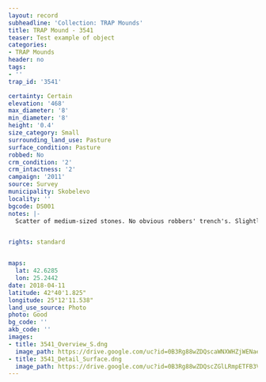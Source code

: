 ```yaml
---
layout: record
subheadline: 'Collection: TRAP Mounds'
title: TRAP Mound - 3541
teaser: Test example of object
categories:
- TRAP Mounds
header: no
tags:
- ''
trap_id: '3541'

certainty: Certain
elevation: '468'
max_diameter: '8'
min_diameter: '8'
height: '0.4'
size_category: Small
surrounding_land_use: Pasture
surface_condition: Pasture
robbed: No
crm_condition: '2'
crm_intactness: '2'
campaign: '2011'
source: Survey
municipality: Skobelevo
locality: ''
bgcode: DS001
notes: |-
  Scatter of medium-sized stones. No obvious robbers' trench's. Slightly tapers off on east side.


rights: standard


maps:
  lat: 42.6285
  lon: 25.2442
date: 2018-04-11
latitude: 42°40'1.825"
longitude: 25°12'11.538"
land_use_source: Photo
photo: Good
bg_code: ''
akb_code: ''
images:
- title: 3541_Overview_S.dng
  image_path: https://drive.google.com/uc?id=0B3Rg88wZDQscaWNXWHZjWENaeEk
- title: 3541_Detail_Surface.dng
  image_path: https://drive.google.com/uc?id=0B3Rg88wZDQscZGlLRmpETFB3VEk
---
```

